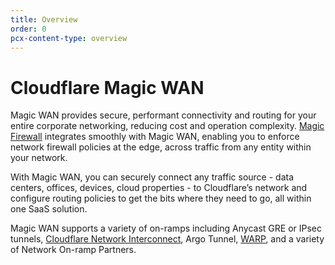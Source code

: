 ```yaml
---
title: Overview
order: 0
pcx-content-type: overview
---
```


# Cloudflare Magic WAN

Magic WAN provides secure, performant connectivity and routing for your entire corporate networking, reducing cost and operation complexity. [Magic Firewall](https://developers.cloudflare.com/magic-firewall/) integrates smoothly with Magic WAN, enabling you to enforce network firewall policies at the edge, across traffic from any entity within your network.

With Magic WAN, you can securely connect any traffic source - data centers, offices, devices, cloud properties - to Cloudflare’s network and configure routing policies to get the bits where they need to go, all within one SaaS solution.

Magic WAN supports a variety of on-ramps including Anycast GRE or IPsec tunnels, [Cloudflare Network Interconnect](https://developers.cloudflare.com/network-interconnect/), Argo Tunnel, [WARP](https://developers.cloudflare.com/warp-client/), and a variety of Network On-ramp Partners.
